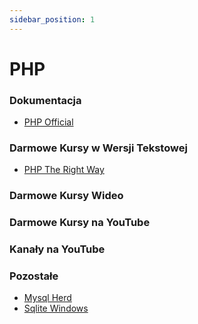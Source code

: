 ```yaml
---
sidebar_position: 1
---
```



# PHP

### Dokumentacja
- [PHP Official](https://www.php.net/manual/en/)

### Darmowe Kursy w Wersji Tekstowej
- [PHP The Right Way](https://phptherightway.com/)

### Darmowe Kursy Wideo

### Darmowe Kursy na YouTube

### Kanały na YouTube

### Pozostałe
- [Mysql Herd](https://www.youtube.com/watch?v=9qVyrVNKYhQ&t=661s)
- [Sqlite Windows](https://www.youtube.com/watch?v=-bDwNR_C0dE)